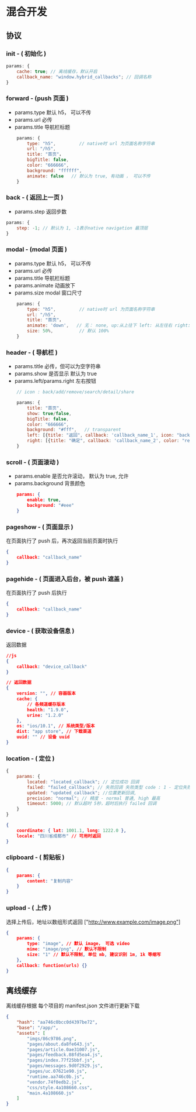 # 混合开发

## 协议

### init - ( 初始化 )

```js
params: {
	cache: true; // 离线缓存，默认开启
	callback_name: "window.hybrid_callbacks"; // 回调名称
}
```

### forward - (push 页面 )

* params.type 默认 h5， 可以不传
* params.url 必传
* params.title 导航栏标题

```js
    params: {
        type: "h5",         // native时 url 为页面名称字符串
        url: "/h5",
        title: "首页"，
        bigTitle: false,
        color: "666666",
        background: "ffffff",
        animate: false   // 默认为 true, 有动画 ， 可以不传
    }
```

### back - ( 返回上一页 )

* params.step 返回步数

```js
params: {
	step: -1; // 默认为 1, -1表示native navigation 最顶层
}
```

### modal - (modal 页面 )

* params.type 默认 h5， 可以不传
* params.url 必传
* params.title 导航栏标题
* params.animate 动画放下
* params.size modal 窗口尺寸

```js
    params: {
        type: "h5",         // native时 url 为页面名称字符串
        url: "/h5",
        title: "首页"，
        animate: 'down',   // 无： none, up:从上往下 left: 从左往右 right: 从右往左, 默认为down
        size: 50%,          // 默认 100%
    }
```

### header - ( 导航栏 )

* params.title 必传，但可以为空字符串
* params.show 是否显示 默认为 true
* params.left/params.right 左右按钮

```js
    // icon : back/add/remove/search/detail/share

    params: {
        title: "首页",
        show: true/false,
        bigTitle: false,
        color: "666666",
        background: "#fff",   // transparent
        left: [{title: "返回", callback: 'callback_name_1', icon: "back"}],
        right: [{title: "确定", callback: 'callback_name_2', color: "red", icon: ""}]
    }
```

### scroll - ( 页面滚动 )

* params.enable 是否允许滚动， 默认为 true, 允许
* params.background 背景颜色

```json
    params: {
        enable: true,
        background: "#eee"
    }
```

### pageshow - ( 页面显示 )

在页面执行了 push 后，再次返回当前页面时执行

```json
{
	callback: "callback_name"
}
```

### pagehide - ( 页面进入后台，被 push 遮盖 )

在页面执行了 push 后执行

```json
{
	callback: "callback_name"
}
```

### device - ( 获取设备信息 )

返回数据

```json
//js
{
	callback: "device_callback"
}
```

```json
// 返回数据
{
	version: "", // 容器版本
	cache: {
		// 各频道缓存版本
		health: "1.9.0",
		urine: "1.2.0"
	},
	os: "ios/10.1", // 系统类型/版本
	dist: "app store", // 下载渠道
	uuid: "" // 设备 uuid
}
```

### location - ( 定位 )

```js
{
	params: {
		located: "located_callback"; // 定位成功 回调
		failed: "failed_callback"; // 失败回调 失败类型 code : 1 - 定位失败 2 - 无权限
		updated: "updated_callback"; //位置更新回调,
		precision: "normal"; // 精度 - normal 普通, high 最高
		timeout: 5000; // 默认超时 5秒，超时后执行 failed 回调
	}
}
```

```json
{
	coordinate: { lat: 1001.1, long: 1222.0 },
	locale: "四川省成都市" // 可用时返回
}
```

### clipboard - ( 剪贴板 )

```json
{
	params: {
		content: "复制内容"
	}
}
```

### upload - ( 上传 )

选择上传后，地址以数组形式返回 ["http://www.example.com/image.png"]

```json
{
	params: {
		type: "image", // 默认 image， 可选 video
		mime: "image/png", // 默认不限制
		size: "1" // 默认不限制, 单位 mb, 建议识别 1m, 1k 等缩写
	},
	callback: function(urls) {}
}
```

## 离线缓存

离线缓存根据 每个项目的 manifest.json 文件进行更新下载

```json
{
	"hash": "aa746c0bcc0d4397be72",
	"base": "/app/",
	"assets": [
		"imgs/86c9786.png",
		"pages/about.da8fe643.js",
		"pages/article.0ae31007.js",
		"pages/feedback.08fd5ea4.js",
		"pages/index.77f25bbf.js",
		"pages/messages.9d0f2929.js",
		"pages/uc.07621e90.js",
		"rumtime.aa746c0b.js",
		"vendor.74f0edb2.js",
		"css/style.4a108660.css",
		"main.4a108660.js"
	]
}
```
